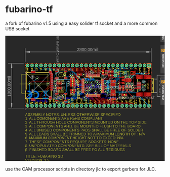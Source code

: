 # fubarino-tf
a fork of fubarino v1.5 using a easy solider tf socket and a more common USB socket

![](image/fubarino.png)

use the CAM processor scripts in directory jlc to export gerbers for JLC.

